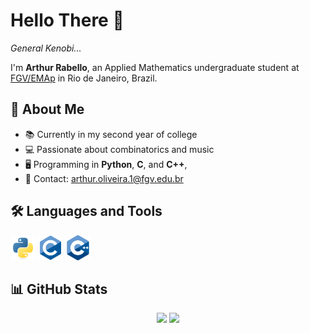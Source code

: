 # Hello There 👋  
*General Kenobi...*  

I'm **Arthur Rabello**, an Applied Mathematics undergraduate student at [FGV/EMAp](https://emap.fgv.br/) in Rio de Janeiro, Brazil.  

## 🚀 About Me  
- 📚 Currently in my second year of college  
- 💻 Passionate about combinatorics and music 
- 🖥️ Programming in **Python**, **C**, and **C++**,
- 📧 Contact: [arthur.oliveira.1@fgv.edu.br](mailto:arthur.oliveira.1@fgv.edu.br)  

## 🛠️ Languages and Tools  
<div>
  <img src="https://raw.githubusercontent.com/devicons/devicon/master/icons/python/python-original.svg" alt="Python" width="40" height="40"/>
  <img src="https://raw.githubusercontent.com/devicons/devicon/master/icons/c/c-original.svg" alt="C" width="40" height="40"/>
  <img src="https://raw.githubusercontent.com/devicons/devicon/master/icons/cplusplus/cplusplus-original.svg" alt="C++" width="40" height="40"/>
</div>  

## 📊 GitHub Stats  
<div align="center">
  <img height="170px" src="https://github-readme-stats.vercel.app/api?username=arthurabello&show_icons=true&theme=dark" />
  <img height="170px" src="https://github-readme-stats.vercel.app/api/top-langs/?username=arthurabello&layout=compact&theme=dark" />
</div>  
